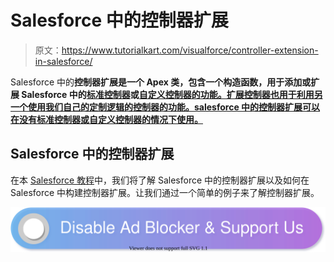 # Salesforce 中的控制器扩展

> 原文：<https://www.tutorialkart.com/visualforce/controller-extension-in-salesforce/>

Salesforce 中的**控制器扩展是一个 Apex 类，包含一个构造函数，用于添加或扩展 Salesforce 中的[标准控制器](https://www.tutorialkart.com/visualforce/standard-controller-in-salesforce-standardcontroller-attribute/)或[自定义控制器的功能。扩展控制器也用于利用另一个使用我们自己的定制逻辑的控制器的功能。salesforce 中的控制器扩展可以在没有标准控制器或自定义控制器的情况下使用。](https://www.tutorialkart.com/visualforce/custom-controller-in-salesforce/)**

## Salesforce 中的控制器扩展

在本 [Salesforce 教程](https://www.tutorialkart.com/salesforce-tutorials/salesforce-administrator/)中，我们将了解 Salesforce 中的控制器扩展以及如何在 Salesforce 中构建控制器扩展。让我们通过一个简单的例子来了解控制器扩展。

[![](img/925da31b32d6bc3827932f6c8afb11bb.png)](https://www.tutorialkart.com/)